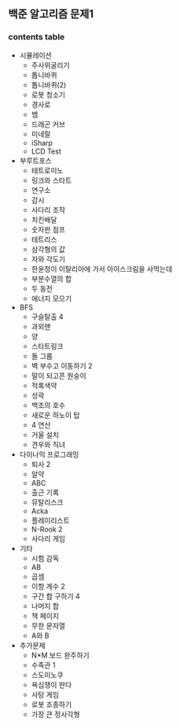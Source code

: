 ## **백준 알고리즘 문제1**
### contents table
+ 시뮬레이션
  + 주사위굴리기
  + 톱니바퀴
  + 톱니바퀴(2)
  + 로봇 청소기
  + 경사로
  + 뱀
  + 드래곤 커브
  + 미네랄
  + iSharp
  + LCD Test
+ 부루트포스
  + 테트로미노
  + 링크와 스타트
  + 연구소
  + 감시
  + 사다리 조작
  + 치킨배달
  + 숫자판 점프
  + 테트리스
  + 삼각형의 값
  + 자와 각도기
  + 한윤정이 이탈리아에 가서 아이스크림을 사먹는데
  + 부분수열의 합
  + 두 동전
  + 에너지 모으기
+ BFS
  + 구슬탈출 4
  + 과외맨
  + 양
  + 스타트링크
  + 돌 그룹
  + 벽 부수고 이동하기 2
  + 말이 되고픈 원숭이
  + 적록색약
  + 성곽
  + 백조의 호수
  + 새로운 하노이 탑
  + 4 연산
  + 거울 설치
  + 견우와 직녀
+ 다이나믹 프로그래밍
  + 퇴사 2
  + 알약
  + ABC
  + 출근 기록
  + 뮤탈리스크
  + Acka
  + 플레이리스트
  + N-Rook 2
  + 사다리 게임
+ 기타
  + 시험 감독
  + AB
  + 곱셈
  + 이항 계수 2
  + 구간 합 구하기 4
  + 나머지 합
  + 책 페이지
  + 무한 문자열
  + A와 B
+ 추가문제
  + N*M 보드 완주하기
  + 수족관 1
  + 스도미노쿠
  + 욕심쟁이 판다
  + 사탕 게임
  + 로봇 조종하기
  + 가장 큰 정사각형